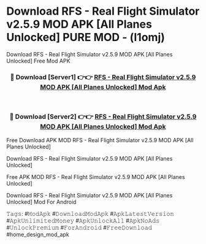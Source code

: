 # Download RFS - Real Flight Simulator v2.5.9 MOD APK [All Planes Unlocked] PURE MOD - (l1omj)
Download RFS - Real Flight Simulator v2.5.9 MOD APK [All Planes Unlocked] Free Mod APK

<div align="center">
<h3>🔴 Download [Server1] 👉👉 <a href="https://apk-comot.site?title=RFS_-_Real_Flight_Simulator_v2.5.9_MOD_APK_[All_Planes_Unlocked]">RFS - Real Flight Simulator v2.5.9 MOD APK [All Planes Unlocked] Mod Apk</a></h3><br>

<h3>🔴 Download [Server2] 👉👉 <a href="https://apk-comot.site?title=RFS_-_Real_Flight_Simulator_v2.5.9_MOD_APK_[All_Planes_Unlocked]">RFS - Real Flight Simulator v2.5.9 MOD APK [All Planes Unlocked] Mod Apk</a></h3>
</div>


Free Download APK MOD RFS - Real Flight Simulator v2.5.9 MOD APK [All Planes Unlocked]

Download RFS - Real Flight Simulator v2.5.9 MOD APK [All Planes Unlocked] 

Free APK MOD RFS - Real Flight Simulator v2.5.9 MOD APK [All Planes Unlocked] 

Download RFS - Real Flight Simulator v2.5.9 MOD APK [All Planes Unlocked] Mod For Android

𝚃𝚊𝚐𝚜: #𝙼𝚘𝚍𝙰𝚙𝚔 #𝙳𝚘𝚠𝚗𝚕𝚘𝚊𝚍𝙼𝚘𝚍𝙰𝚙𝚔 #𝙰𝚙𝚔𝙻𝚊𝚝𝚎𝚜𝚝𝚅𝚎𝚛𝚜𝚒𝚘𝚗 #𝙰𝚙𝚔𝚄𝚗𝚕𝚒𝚖𝚒𝚝𝚎𝚍𝙼𝚘𝚗𝚎𝚢 #𝙰𝚙𝚔𝚄𝚗𝚕𝚘𝚌𝚔𝙰𝚕𝚕 #𝙰𝚙𝚔𝙽𝚘𝙰𝚍𝚜 #𝚄𝚗𝚕𝚘𝚌𝚔𝙿𝚛𝚎𝚖𝚒𝚞𝚖 #𝙵𝚘𝚛𝙰𝚗𝚍𝚛𝚘𝚒𝚍 #𝙵𝚛𝚎𝚎𝙳𝚘𝚠𝚗𝚕𝚘𝚊𝚍 #home_design_mod_apk